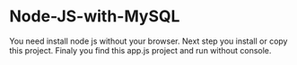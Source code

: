 # Node-JS-with-MySQL

You need install node js without your browser.
Next step you install or copy this project.
Finaly you find this app.js project and run 
without console.
